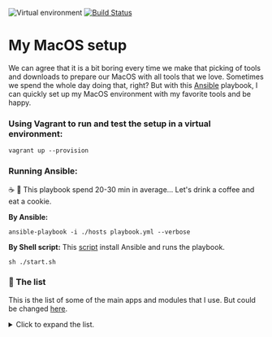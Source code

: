 ![Virtual environment](https://github.com/klaytonfaria/my-environment/workflows/Virtual%20environment/badge.svg?branch=master)  [![Build Status](https://travis-ci.org/klaytonfaria/my-environment.svg?branch=master)](https://travis-ci.org/klaytonfaria/my-environment)

# My MacOS setup

We can agree that it is a bit boring every time we make that picking of tools and downloads to prepare our MacOS with all tools that we love. Sometimes we spend the whole day doing that, right? But with this [Ansible](https://www.ansible.com/) playbook, I can quickly set up my MacOS environment with my favorite tools and be happy.

### Using Vagrant to run and test the setup in a virtual environment:
```
vagrant up --provision
```

### Running Ansible:
☕️ 🍪 This playbook spend 20-30 min in average... Let's drink a coffee and eat a cookie.

**By Ansible:**
```
ansible-playbook -i ./hosts playbook.yml --verbose
```


**By Shell script:**
This [script](https://github.com/klaytonfaria/my-environment/blob/master/start.sh) install Ansible and runs the playbook.
```
sh ./start.sh
```


### 📜 The list
This is the list of some of the main apps and modules that I use. But could be changed [here](https://raw.githubusercontent.com/klaytonfaria/my-environment/master/roles/setup/vars/main.yml).

<details>
  <summary>Click to expand the list.</summary>

#### Global Node modules

  - vtop
  - webpack
  - chance-cli
  - chance
  - eslint
  - commitizen
  - gnomon
  - lerna
  - nodemon
  - react-native
  - react-native-cli
  - spaceship-prompt
  - typescript


#### Homebrew Formulae

  - ack
  - apktool
  - ccat
  - ccat
  - cmatrix
  - fzf
  - git
  - gti
  - highlight
  - jq
  - node
  - pidcat
  - pngquant
  - python3
  - reattach-to-user-namespace
  - tmux
  - tokei
  - translate-shell
  - tree
  - vim
  - watchman
  - zplug
  - zsh
  - zsh-completions

#### Cask applications

  - 1password
  - alfred
  - android-studio
  - caffeine
  - charles
  - discord
  - docker
  - evernote
  - fork
  - frappe
  - gitx
  - grammarly
  - google-chrome
  - imageoptim
  - insomnia
  - iterm2
  - nmap
  - numi
  - react-native-debugger
  - rowanj-gitx
  - skype
  - slack
  - spectacle
  - spectrum
  - spotify
  - telegram
  - ticktick
  - visual-studio-code-insiders
  - xmind-zen

</details>
